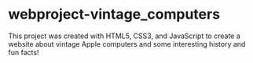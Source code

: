 # webproject-vintage_computers
This project was created with HTML5, CSS3, and JavaScript to create a website about vintage Apple computers and some interesting history and fun facts!

